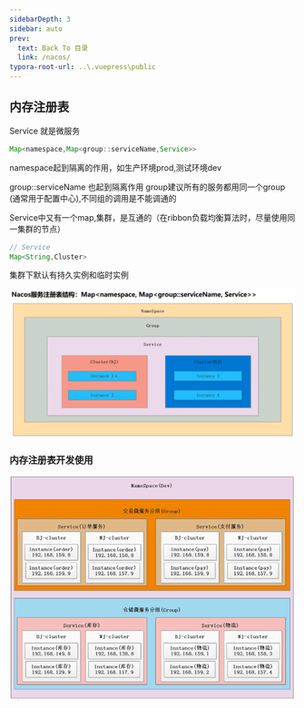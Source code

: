 ```yaml
---
sidebarDepth: 3
sidebar: auto
prev:
  text: Back To 目录
  link: /nacos/
typora-root-url: ..\.vuepress\public
---
```


## 内存注册表

Service 就是微服务

```java
Map<namespace,Map<group::serviceName,Service>>
```

namespace起到隔离的作用，如生产环境prod,测试环境dev

group::serviceName 也起到隔离作用 group建议所有的服务都用同一个group (通常用于配置中心),不同组的调用是不能调通的

Service中又有一个map,集群，是互通的（在ribbon负载均衡算法时，尽量使用同一集群的节点）

```java
// Service
Map<String,Cluster>
```

集群下默认有持久实例和临时实例

![image-20210819215828454](/images/nacos/image-20210819215828454.png)



### 内存注册表开发使用

![img](/images/nacos/99347.png)


